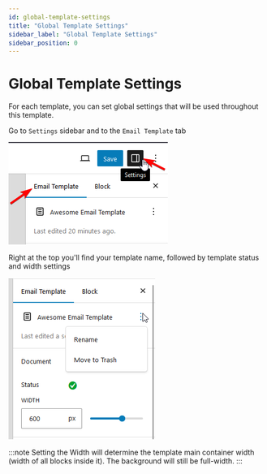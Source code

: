 ```yaml
---
id: global-template-settings
title: "Global Template Settings"
sidebar_label: "Global Template Settings"
sidebar_position: 0
---
```


# Global Template Settings

For each template, you can set global settings that will be used throughout this template.

Go to `Settings` sidebar and to the `Email Template` tab

![](../../../assets/email-template-settings-tab-access.png)

Right at the top you'll find your template name, followed by template status and width settings

![](../../../assets/email-template-document-settings-panel.png)

:::note
Setting the Width will determine the template main container width (width of all blocks inside it). The background will still be full-width.
:::